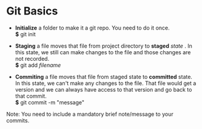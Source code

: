# Git Basics

* **Initialize** a folder to make it a git repo. You need to do it once.\
**$** git init

* **Staging** a file moves that file from project directory to **staged** _state_ . In this state, we still can make changes to the file and those changes are not recorded.\
**$** git add _filename_

* **Commiting** a file moves that file from staged state to **committed** state. In this state, we can't make any changes to the file. That file would get a version and we can always have access to that version and go back to that commit. \
**$** git commit -m "message"

Note: You need to include a mandatory brief note/message to your commits. 
